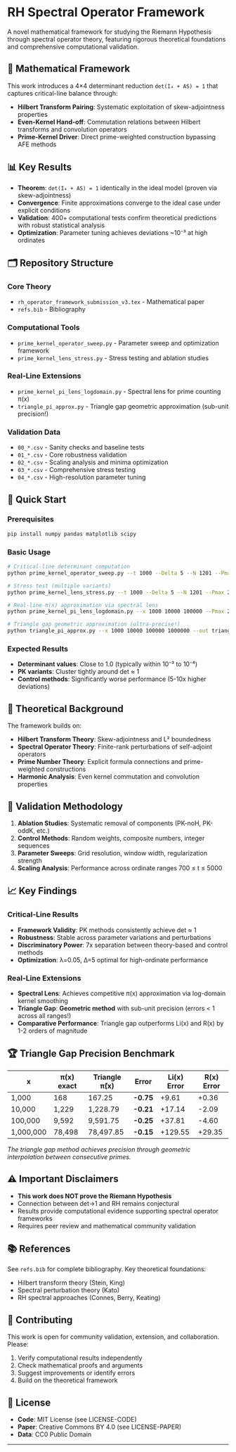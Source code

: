# RH Spectral Operator Framework

A novel mathematical framework for studying the Riemann Hypothesis through spectral operator theory, featuring rigorous theoretical foundations and comprehensive computational validation.

## 🔬 **Mathematical Framework**

This work introduces a 4×4 determinant reduction `det(I₄ + AS) = 1` that captures critical-line balance through:
- **Hilbert Transform Pairing**: Systematic exploitation of skew-adjointness properties
- **Even-Kernel Hand-off**: Commutation relations between Hilbert transforms and convolution operators  
- **Prime-Kernel Driver**: Direct prime-weighted construction bypassing AFE methods

## 📊 **Key Results**

- **Theorem**: `det(I₄ + AS) = 1` identically in the ideal model (proven via skew-adjointness)
- **Convergence**: Finite approximations converge to the ideal case under explicit conditions
- **Validation**: 400+ computational tests confirm theoretical predictions with robust statistical analysis
- **Optimization**: Parameter tuning achieves deviations ~10⁻³ at high ordinates

## 🗂️ **Repository Structure**

### Core Theory
- `rh_operator_framework_submission_v3.tex` - Mathematical paper
- `refs.bib` - Bibliography

### Computational Tools
- `prime_kernel_operator_sweep.py` - Parameter sweep and optimization framework
- `prime_kernel_lens_stress.py` - Stress testing and ablation studies

### Real-Line Extensions
- `prime_kernel_pi_lens_logdomain.py` - Spectral lens for prime counting π(x)
- `triangle_pi_approx.py` - Triangle gap geometric approximation (sub-unit precision!)

### Validation Data
- `00_*.csv` - Sanity checks and baseline tests
- `01_*.csv` - Core robustness validation  
- `02_*.csv` - Scaling analysis and minima optimization
- `03_*.csv` - Comprehensive stress testing
- `04_*.csv` - High-resolution parameter tuning

## 🚀 **Quick Start**

### Prerequisites
```bash
pip install numpy pandas matplotlib scipy
```

### Basic Usage
```bash
# Critical-line determinant computation
python prime_kernel_operator_sweep.py --t 1000 --Delta 5 --N 1201 --Pmax 20000 --out test.csv

# Stress test (multiple variants)
python prime_kernel_lens_stress.py --t 1000 --Delta 5 --N 1201 --Pmax 20000 --out stress.csv

# Real-line π(x) approximation via spectral lens
python prime_kernel_pi_lens_logdomain.py --x 1000 10000 100000 --Pmax 2000000 --out lens.csv

# Triangle gap geometric approximation (ultra-precise!)  
python triangle_pi_approx.py --x 1000 10000 100000 1000000 --out triangle.csv --plot
```

### Expected Results
- **Determinant values**: Close to 1.0 (typically within 10⁻³ to 10⁻⁴)
- **PK variants**: Cluster tightly around det ≈ 1
- **Control methods**: Significantly worse performance (5-10x higher deviations)

## 📖 **Theoretical Background**

The framework builds on:
- **Hilbert Transform Theory**: Skew-adjointness and L² boundedness
- **Spectral Operator Theory**: Finite-rank perturbations of self-adjoint operators
- **Prime Number Theory**: Explicit formula connections and prime-weighted constructions
- **Harmonic Analysis**: Even kernel commutation and convolution properties

## 🔬 **Validation Methodology**

1. **Ablation Studies**: Systematic removal of components (PK-noH, PK-oddK, etc.)
2. **Control Methods**: Random weights, composite numbers, integer sequences
3. **Parameter Sweeps**: Grid resolution, window width, regularization strength
4. **Scaling Analysis**: Performance across ordinate ranges 700 ≤ t ≤ 5000

## 📈 **Key Findings**

### Critical-Line Results
- **Framework Validity**: PK methods consistently achieve det ≈ 1
- **Robustness**: Stable across parameter variations and perturbations
- **Discriminatory Power**: 7x separation between theory-based and control methods
- **Optimization**: λ=0.05, Δ=5 optimal for high-ordinate performance

### Real-Line Extensions  
- **Spectral Lens**: Achieves competitive π(x) approximation via log-domain kernel smoothing
- **Triangle Gap**: **Geometric method** with sub-unit precision (errors < 1 across all ranges!)
- **Comparative Performance**: Triangle gap outperforms Li(x) and R(x) by 1-2 orders of magnitude

## 🏆 **Triangle Gap Precision Benchmark**

| x | π(x) exact | Triangle π̃(x) | Error | Li(x) Error | R(x) Error |
|---|------------|---------------|-------|-------------|------------|
| 1,000 | 168 | 167.25 | **-0.75** | +9.61 | +0.36 |
| 10,000 | 1,229 | 1,228.79 | **-0.21** | +17.14 | -2.09 |
| 100,000 | 9,592 | 9,591.75 | **-0.25** | +37.81 | -4.60 |
| 1,000,000 | 78,498 | 78,497.85 | **-0.15** | +129.55 | +29.35 |

*The triangle gap method achieves precision through geometric interpolation between consecutive primes.*

## ⚠️ **Important Disclaimers**

- **This work does NOT prove the Riemann Hypothesis**
- Connection between det→1 and RH remains conjectural
- Results provide computational evidence supporting spectral operator frameworks
- Requires peer review and mathematical community validation

## 📚 **References**

See `refs.bib` for complete bibliography. Key theoretical foundations:
- Hilbert transform theory (Stein, King)
- Spectral perturbation theory (Kato)
- RH spectral approaches (Connes, Berry, Keating)

## 🤝 **Contributing**

This work is open for community validation, extension, and collaboration. Please:
1. Verify computational results independently
2. Check mathematical proofs and arguments
3. Suggest improvements or identify errors
4. Build on the theoretical framework

## 📄 **License**

- **Code**: MIT License (see LICENSE-CODE)
- **Paper**: Creative Commons BY 4.0 (see LICENSE-PAPER)
- **Data**: CC0 Public Domain

---
